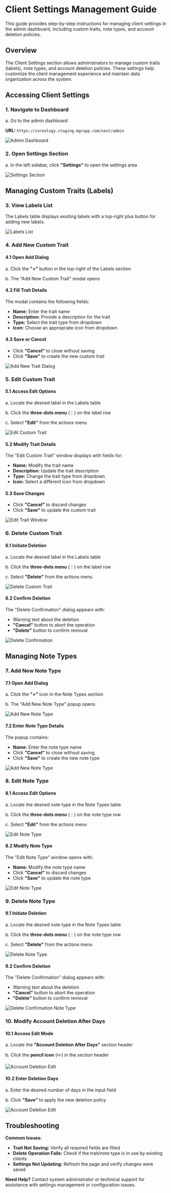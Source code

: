 # Client Settings Management Guide

This guide provides step-by-step instructions for managing client settings in the admin dashboard, including custom traits, note types, and account deletion policies.

## Overview

The Client Settings section allows administrators to manage custom traits (labels), note types, and account deletion policies. These settings help customize the client management experience and maintain data organization across the system.

## Accessing Client Settings

### 1. Navigate to Dashboard

a. Go to the admin dashboard

**URL:** `https://coreology.staging.mgrapp.com/next/admin`

![Admin Dashboard](images/dashboard.png)  

### 2. Open Settings Section

a. In the left sidebar, click **"Settings"** to open the settings area

![Settings Section](images/settings-section.png)

## Managing Custom Traits (Labels)

### 3. View Labels List

The Labels table displays existing labels with a top-right plus button for adding new labels.

![Labels List](images/client-settings-labels-list.png)

### 4. Add New Custom Trait

#### 4.1 Open Add Dialog

a. Click the **"+"** button in the top-right of the Labels section

b. The "Add New Custom Trait" modal opens

#### 4.2 Fill Trait Details
The modal contains the following fields:
- **Name:** Enter the trait name
- **Description:** Provide a description for the trait
- **Type:** Select the trait type from dropdown
- **Icon:** Choose an appropriate icon from dropdown

#### 4.3 Save or Cancel
- Click **"Cancel"** to close without saving
- Click **"Save"** to create the new custom trait

![Add New Trait Dialog](images/add-new-trait-dialog.png)

### 5. Edit Custom Trait

#### 5.1 Access Edit Options

a. Locate the desired label in the Labels table

b. Click the **three-dots menu** (⋮) on the label row

c. Select **"Edit"** from the actions menu

![Edit Custom Trait](images/edit-trait.png)

#### 5.2 Modify Trait Details
The "Edit Custom Trait" window displays with fields for:
- **Name:** Modify the trait name
- **Description:** Update the trait description
- **Type:** Change the trait type from dropdown
- **Icon:** Select a different icon from dropdown

#### 5.3 Save Changes
- Click **"Cancel"** to discard changes
- Click **"Save"** to update the custom trait

![Edit Trait Window](images/edit-trait-window.png)

### 6. Delete Custom Trait

#### 6.1 Initiate Deletion

a. Locate the desired label in the Labels table

b. Click the **three-dots menu** (⋮) on the label row

c. Select **"Delete"** from the actions menu

![Delete Custom Trait](images/delete-trait.png)

#### 6.2 Confirm Deletion
The "Delete Confirmation" dialog appears with:
- Warning text about the deletion
- **"Cancel"** button to abort the operation
- **"Delete"** button to confirm removal

![Delete Confirmation](images/delete-confirmation-trait.png)

## Managing Note Types

### 7. Add New Note Type

#### 7.1 Open Add Dialog

a. Click the **"+"** icon in the Note Types section

b. The "Add New Note Type" popup opens

![Add New Note Type](images/add-new-note-type.png)

#### 7.2 Enter Note Type Details
The popup contains:
- **Name:** Enter the note type name
- Click **"Cancel"** to close without saving
- Click **"Save"** to create the new note type

![Add New Note Type](images/add-new-note-type-popup.png)

### 8. Edit Note Type

#### 8.1 Access Edit Options

a. Locate the desired note type in the Note Types table

b. Click the **three-dots menu** (⋮) on the note type row

c. Select **"Edit"** from the actions menu

![Edit Note Type](images/edit-note-type.png)

#### 8.2 Modify Note Type
The "Edit Note Type" window opens with:
- **Name:** Modify the note type name
- Click **"Cancel"** to discard changes
- Click **"Save"** to update the note type

![Edit Note Type](images/edit-note-type-popup.png)

### 9. Delete Note Type

#### 9.1 Initiate Deletion

a. Locate the desired note type in the Note Types table

b. Click the **three-dots menu** (⋮) on the note type row

c. Select **"Delete"** from the actions menu

![Delete Note Type](images/delete-note-type.png)

#### 9.2 Confirm Deletion
The "Delete Confirmation" dialog appears with:
- Warning text about the deletion
- **"Cancel"** button to abort the operation
- **"Delete"** button to confirm removal

![Delete Confirmation Note Type](images/delete-confirmation-note-type.png)

### 10. Modify Account Deletion After Days

#### 10.1 Access Edit Mode

a. Locate the **"Account Deletion After Days"** section header

b. Click the **pencil icon** (✏️) in the section header

![Account Deletion Edit](images/account-deletion-edit.png)

#### 10.2 Enter Deletion Days

a. Enter the desired number of days in the input field

b. Click **"Save"** to apply the new deletion policy

![Account Deletion Edit](images/account-deletion-after-days-edit.png)

## Troubleshooting

**Common Issues:**
- **Trait Not Saving:** Verify all required fields are filled
- **Delete Operation Fails:** Check if the trait/note type is in use by existing clients
- **Settings Not Updating:** Refresh the page and verify changes were saved

**Need Help?** Contact system administrator or technical support for assistance with settings management or configuration issues.
